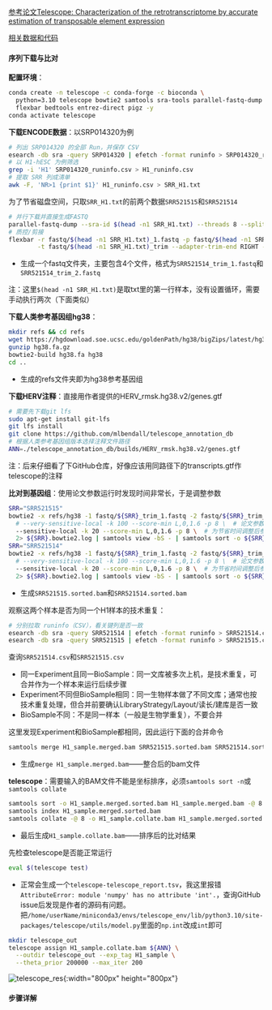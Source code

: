 [参考论文Telescope: Characterization of the retrotranscriptome by accurate estimation of transposable element expression](https://journals.plos.org/ploscompbiol/article?id=10.1371%2Fjournal.pcbi.1006453)

[相关数据和代码](https://github.com/lwstkhyl/hERV_calc/tree/main/TelescopeEncode)

#### 序列下载与比对

**配置环境**：
```sh
conda create -n telescope -c conda-forge -c bioconda \
  python=3.10 telescope bowtie2 samtools sra-tools parallel-fastq-dump \
  flexbar bedtools entrez-direct pigz -y
conda activate telescope
```
**下载ENCODE数据**：以SRP014320为例
```sh
# 列出 SRP014320 的全部 Run，并保存 CSV
esearch -db sra -query SRP014320 | efetch -format runinfo > SRP014320_runinfo.csv
# 以 H1-hESC 为例筛选
grep -i 'H1' SRP014320_runinfo.csv > H1_runinfo.csv
# 提取 SRR 列成清单
awk -F, 'NR>1 {print $1}' H1_runinfo.csv > SRR_H1.txt
```
为了节省磁盘空间，只取`SRR_H1.txt`的前两个数据`SRR521515`和`SRR521514`
```sh
# 并行下载并直接生成FASTQ
parallel-fastq-dump --sra-id $(head -n1 SRR_H1.txt) --threads 8 --split-files --outdir fastq
# 质控/剪接
flexbar -r fastq/$(head -n1 SRR_H1.txt)_1.fastq -p fastq/$(head -n1 SRR_H1.txt)_2.fastq \
        -t fastq/$(head -n1 SRR_H1.txt)_trim --adapter-trim-end RIGHT --min-read-length 30
```
- 生成一个fastq文件夹，主要包含4个文件，格式为`SRR521514_trim_1.fastq`和`SRR521514_trim_2.fastq`

注：这里`$(head -n1 SRR_H1.txt)`是取txt里的第一行样本，没有设置循环，需要手动执行两次（下面类似）

**下载人类参考基因组hg38**：
```sh
mkdir refs && cd refs
wget https://hgdownload.soe.ucsc.edu/goldenPath/hg38/bigZips/latest/hg38.fa.gz
gunzip hg38.fa.gz
bowtie2-build hg38.fa hg38
cd ..
```
- 生成的refs文件夹即为hg38参考基因组

**下载HERV注释**：直接用作者提供的HERV_rmsk.hg38.v2/genes.gtf
```sh
# 需要先下载git lfs
sudo apt-get install git-lfs
git lfs install
git clone https://github.com/mlbendall/telescope_annotation_db
# 根据人类参考基因组版本选择注释文件路径
ANN=./telescope_annotation_db/builds/HERV_rmsk.hg38.v2/genes.gtf
```
注：后来仔细看了下GitHub仓库，好像应该用同路径下的transcripts.gtf作telescope的注释

**比对到基因组**：使用论文参数运行时发现时间非常长，于是调整参数
```sh
SRR="SRR521515"
bowtie2 -x refs/hg38 -1 fastq/${SRR}_trim_1.fastq -2 fastq/${SRR}_trim_2.fastq \
  # --very-sensitive-local -k 100 --score-min L,0,1.6 -p 8 \  # 论文参数
  --sensitive-local -k 20 --score-min L,0,1.6 -p 8 \  # 为节省时间调整后参数
  2> ${SRR}.bowtie2.log | samtools view -bS - | samtools sort -o ${SRR}.sorted.bam
SRR="SRR521514"
bowtie2 -x refs/hg38 -1 fastq/${SRR}_trim_1.fastq -2 fastq/${SRR}_trim_2.fastq \
  # --very-sensitive-local -k 100 --score-min L,0,1.6 -p 8 \  # 论文参数
  --sensitive-local -k 20 --score-min L,0,1.6 -p 8 \  # 为节省时间调整后参数
  2> ${SRR}.bowtie2.log | samtools view -bS - | samtools sort -o ${SRR}.sorted.bam
```
- 生成`SRR521515.sorted.bam`和`SRR521514.sorted.bam`

观察这两个样本是否为同一个H1样本的技术重复：
```sh
# 分别拉取 runinfo（CSV），看关键列是否一致
esearch -db sra -query SRR521514 | efetch -format runinfo > SRR521514.csv
esearch -db sra -query SRR521515 | efetch -format runinfo > SRR521515.csv
```
查询`SRR521514.csv`和`SRR521515.csv`
- 同一Experiment且同一BioSample：同一文库被多次上机，是技术重复，可合并作为一个样本来运行后续步骤
- Experiment不同但BioSample相同：同一生物样本做了不同文库；通常也按技术重复处理，但合并前要确认LibraryStrategy/Layout/读长/建库是否一致
- BioSample不同：不是同一样本（一般是生物学重复），不要合并

这里发现Experiment和BioSample都相同，因此运行下面的合并命令
```sh
samtools merge H1_sample.merged.bam SRR521515.sorted.bam SRR521514.sorted.bam -@ 8
```
- 生成`merge H1_sample.merged.bam`——整合后的bam文件

**telescope**：需要输入的BAM文件不能是坐标排序，必须`samtools sort -n`或`samtools collate`
```sh
samtools sort -o H1_sample.merged.sorted.bam H1_sample.merged.bam -@ 8
samtools index H1_sample.merged.sorted.bam
samtools collate -@ 8 -o H1_sample.collate.bam H1_sample.merged.sorted.bam
```
- 最后生成`H1_sample.collate.bam`——排序后的比对结果

先检查telescope是否能正常运行
```sh
eval $(telescope test)
```
- 正常会生成一个`telescope-telescope_report.tsv`，我这里报错`AttributeError: module 'numpy' has no attribute 'int'.`，查询GitHub issue后发现是作者的源码有问题。把`/home/userName/miniconda3/envs/telescope_env/lib/python3.10/site-packages/telescope/utils/model.py`里面的`np.int`改成`int`即可

```sh
mkdir telescope_out
telescope assign H1_sample.collate.bam ${ANN} \
  --outdir telescope_out --exp_tag H1_sample \
  --theta_prior 200000 --max_iter 200
```
![telescope_res](/upload/md-image/other/telescope_res.png){:width="800px" height="800px"}

#### 步骤详解

